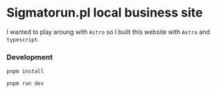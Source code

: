 # Sigmatorun.pl local business site

I wanted to play aroung with `Astro` so I built this website with `Astro` and `typescript`.

### Development

```
pnpm install

pnpm run dev
```
